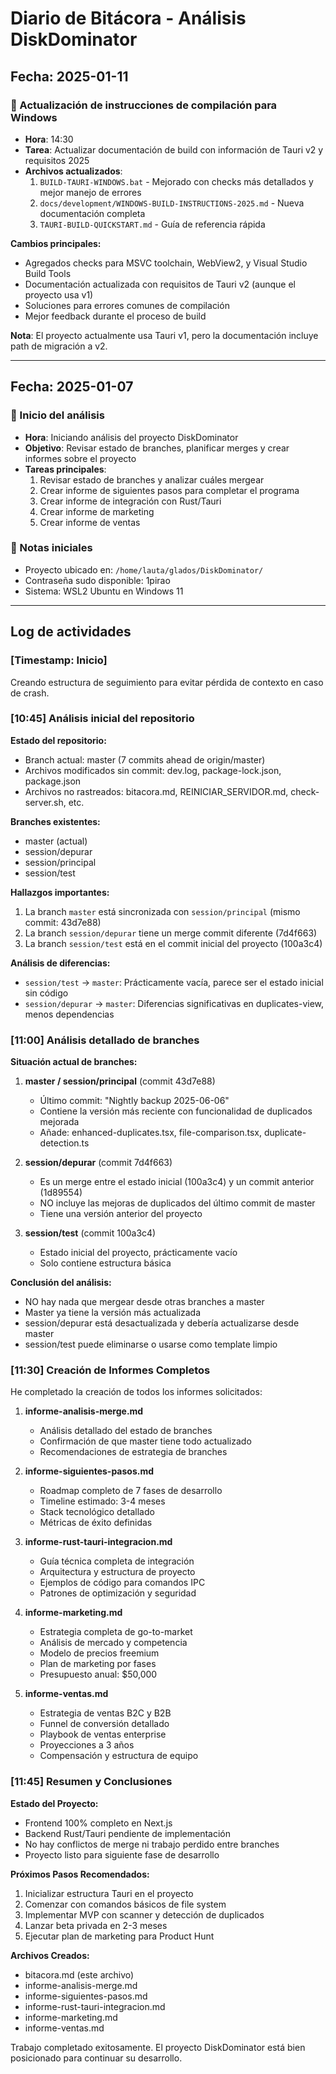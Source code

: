 # Diario de Bitácora - Análisis DiskDominator

## Fecha: 2025-01-11

### 🔧 Actualización de instrucciones de compilación para Windows
- **Hora**: 14:30
- **Tarea**: Actualizar documentación de build con información de Tauri v2 y requisitos 2025
- **Archivos actualizados**:
  1. `BUILD-TAURI-WINDOWS.bat` - Mejorado con checks más detallados y mejor manejo de errores
  2. `docs/development/WINDOWS-BUILD-INSTRUCTIONS-2025.md` - Nueva documentación completa
  3. `TAURI-BUILD-QUICKSTART.md` - Guía de referencia rápida

**Cambios principales:**
- Agregados checks para MSVC toolchain, WebView2, y Visual Studio Build Tools
- Documentación actualizada con requisitos de Tauri v2 (aunque el proyecto usa v1)
- Soluciones para errores comunes de compilación
- Mejor feedback durante el proceso de build

**Nota**: El proyecto actualmente usa Tauri v1, pero la documentación incluye path de migración a v2.

---

## Fecha: 2025-01-07

### 🚀 Inicio del análisis
- **Hora**: Iniciando análisis del proyecto DiskDominator
- **Objetivo**: Revisar estado de branches, planificar merges y crear informes sobre el proyecto
- **Tareas principales**:
  1. Revisar estado de branches y analizar cuáles mergear
  2. Crear informe de siguientes pasos para completar el programa
  3. Crear informe de integración con Rust/Tauri
  4. Crear informe de marketing
  5. Crear informe de ventas

### 📝 Notas iniciales
- Proyecto ubicado en: `/home/lauta/glados/DiskDominator/`
- Contraseña sudo disponible: 1pirao
- Sistema: WSL2 Ubuntu en Windows 11

---

## Log de actividades

### [Timestamp: Inicio]
Creando estructura de seguimiento para evitar pérdida de contexto en caso de crash.

### [10:45] Análisis inicial del repositorio
**Estado del repositorio:**
- Branch actual: master (7 commits ahead de origin/master)
- Archivos modificados sin commit: dev.log, package-lock.json, package.json
- Archivos no rastreados: bitacora.md, REINICIAR_SERVIDOR.md, check-server.sh, etc.

**Branches existentes:**
- master (actual)
- session/depurar
- session/principal  
- session/test

**Hallazgos importantes:**
1. La branch `master` está sincronizada con `session/principal` (mismo commit: 43d7e88)
2. La branch `session/depurar` tiene un merge commit diferente (7d4f663)
3. La branch `session/test` está en el commit inicial del proyecto (100a3c4)

**Análisis de diferencias:**
- `session/test` → `master`: Prácticamente vacía, parece ser el estado inicial sin código
- `session/depurar` → `master`: Diferencias significativas en duplicates-view, menos dependencias

### [11:00] Análisis detallado de branches

**Situación actual de branches:**

1. **master / session/principal** (commit 43d7e88)
   - Último commit: "Nightly backup 2025-06-06"
   - Contiene la versión más reciente con funcionalidad de duplicados mejorada
   - Añade: enhanced-duplicates.tsx, file-comparison.tsx, duplicate-detection.ts

2. **session/depurar** (commit 7d4f663)
   - Es un merge entre el estado inicial (100a3c4) y un commit anterior (1d89554)
   - NO incluye las mejoras de duplicados del último commit de master
   - Tiene una versión anterior del proyecto

3. **session/test** (commit 100a3c4)
   - Estado inicial del proyecto, prácticamente vacío
   - Solo contiene estructura básica

**Conclusión del análisis:**
- NO hay nada que mergear desde otras branches a master
- Master ya tiene la versión más actualizada
- session/depurar está desactualizada y debería actualizarse desde master
- session/test puede eliminarse o usarse como template limpio

### [11:30] Creación de Informes Completos

He completado la creación de todos los informes solicitados:

1. **informe-analisis-merge.md**
   - Análisis detallado del estado de branches
   - Confirmación de que master tiene todo actualizado
   - Recomendaciones de estrategia de branches

2. **informe-siguientes-pasos.md**
   - Roadmap completo de 7 fases de desarrollo
   - Timeline estimado: 3-4 meses
   - Stack tecnológico detallado
   - Métricas de éxito definidas

3. **informe-rust-tauri-integracion.md**
   - Guía técnica completa de integración
   - Arquitectura y estructura de proyecto
   - Ejemplos de código para comandos IPC
   - Patrones de optimización y seguridad

4. **informe-marketing.md**
   - Estrategia completa de go-to-market
   - Análisis de mercado y competencia
   - Modelo de precios freemium
   - Plan de marketing por fases
   - Presupuesto anual: $50,000

5. **informe-ventas.md**
   - Estrategia de ventas B2C y B2B
   - Funnel de conversión detallado
   - Playbook de ventas enterprise
   - Proyecciones a 3 años
   - Compensación y estructura de equipo

### [11:45] Resumen y Conclusiones

**Estado del Proyecto:**
- Frontend 100% completo en Next.js
- Backend Rust/Tauri pendiente de implementación
- No hay conflictos de merge ni trabajo perdido entre branches
- Proyecto listo para siguiente fase de desarrollo

**Próximos Pasos Recomendados:**
1. Inicializar estructura Tauri en el proyecto
2. Comenzar con comandos básicos de file system
3. Implementar MVP con scanner y detección de duplicados
4. Lanzar beta privada en 2-3 meses
5. Ejecutar plan de marketing para Product Hunt

**Archivos Creados:**
- bitacora.md (este archivo)
- informe-analisis-merge.md
- informe-siguientes-pasos.md
- informe-rust-tauri-integracion.md
- informe-marketing.md
- informe-ventas.md

Trabajo completado exitosamente. El proyecto DiskDominator está bien posicionado para continuar su desarrollo.